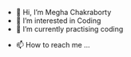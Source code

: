 - 👋 Hi, I’m Megha Chakraborty
- 👀 I’m interested in Coding
- 🌱 I’m currently practising coding 
<!--- 💞️ I’m looking to collaborate on ...-->
- 📫 How to reach me ...

<!---
meghaa190/meghaa190 is a ✨ special ✨ repository because its `README.md` (this file) appears on your GitHub profile.
You can click the Preview link to take a look at your changes.
--->
